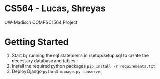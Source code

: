 # CS564 - Lucas, Shreyas
UW-Madison COMPSCI 564 Project

# Getting Started
1. Start by running the sql statements in /setup/setup.sql to create the necessary database and tables.
2. Install the required python packages ```pip install -r requirements.txt```
3. Deploy Django ```python3 manage.py runserver```